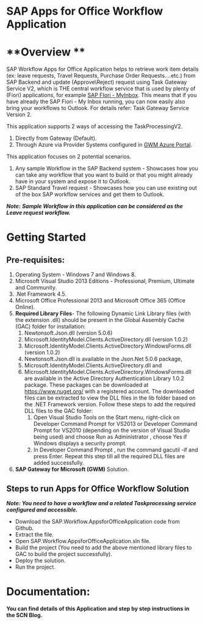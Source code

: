 

SAP Apps for Office Workflow Application
========================================

**Overview **
=============

SAP Workflow Apps for Office Application helps to retrieve work item details (ex: leave requests, Travel Requests, Purchase Order Requests….etc.) from SAP Backend and update (Approve\Reject) request using Task Gateway Service V2, which is THE central workflow service that is used by plenty of (Fiori) applications, for example [SAP FIori - MyInbox](http://scn.sap.com/docs/DOC-62602).
This means that if you have already the SAP Fiori - My Inbox running, you can now easily also bring your workflows to Outlook. For details refer: Task Gateway Service Version 2.

This application supports 2 ways of accessing the TaskProcessingV2.
1.	Directly from Gateway (Default).
2.	Through Azure via Provider Systems configured in [GWM Azure Portal](http://help.sap.com/saphelp_nwgwpam_1/helpdata/en/f6/4aea7b57d441e9a5172193ac50b4dc/content.htm).

This application focuses on 2 potential scenarios.
1.	Any sample Workflow in the SAP Backend system - Showcases how you can take any workflow that you want to build or that you might already have in your system and expose it to Outlook.
2.	SAP Standard Travel request - Showcases how you can use existing out of the box SAP workflow services and get them to Outlook.

***Note:*** ***Sample Workflow in this application can be considered as the Leave request workflow.***

**Getting Started**
===============

Pre-requisites:
---------------
1. Operating System - Windows 7 and Windows 8.
2. Microsoft Visual Studio 2013 Editions - Professional, Premium, Ultimate and Community.
3.  .Net Framework 4.5.
4. Microsoft Office Professional 2013 and Microsoft Office 365 (Office Online).
5. **Required Library Files**-
The following Dynamic Link Library files (with the extension .dll) should be present in the Global Assembly Cache (GAC) folder for installation:
	1. Newtonsoft.Json.dll (version 5.0.6)
	2. Microsoft.IdentityModel.Clients.ActiveDirectory.dll (version 1.0.2)
	3. Microsoft.IdentityModel.Clients.ActiveDirectory.WindowsForms.dll (version 1.0.2)
	4. Newtonsoft.Json.dll is available in the Json.Net 5.0.6 package,
	5. Microsoft.IdentityModel.Clients.ActiveDirectory.dll and
	6. Microsoft.IdentityModel.Clients.ActiveDirectory.WindowsForms.dll are available in the Active Directory Authentication Library 1.0.2 package.
These packages can be downloaded at https://www.nuget.org/ with a registered account. The downloaded files can be extracted to view the DLL files in the lib folder based on the .NET Framework version. 
Follow these steps to add the required DLL files to the GAC folder:
		1. Open Visual Studio Tools on the Start menu, right-click on Developer Command Prompt for VS2013 or Developer Command Prompt for VS2010 (depending on the version of Visual Studio being used) and choose Run as Administrator , choose Yes if Windows displays a security prompt.
		2. In Developer Command Prompt , run the command gacutil -if <file path of DLL> and press Enter. Repeat this step till all the required DLL files are added successfully.
6. **SAP Gateway for Microsoft (GWM)** Solution.

Steps to run Apps for Office Workflow Solution
----------------------------------------------

***Note: You need to have a workflow and a related Taskprocessing service configured and accessible.***

 - Download the SAP.Workflow.AppsforOfficeApplication code from Github.
 - Extract the file.
 - Open SAP.Workflow.AppsforOfficeApplication.sln file.
 - Build the project (You need to add the above mentioned library files to GAC to build the project successfully).
 - Deploy the solution.
 - Run the project.


Documentation:
==============

**You can find details of this Application and step by step instructions in the SCN Blog.**